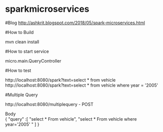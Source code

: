 # sparkmicroservices

#Blog
http://ashkrit.blogspot.com/2018/05/spark-microservices.html

#How to Build

mvn clean install

#How to start service

micro.main.QueryController

#How to test

http://localhost:8080/spark?text=select * from vehicle
<BR>
http://localhost:8080/spark?text=select * from vehicle where year = '2005'


#Multiple Query

http://localhost:8080/multiplequery - POST

Body 
<BR>
{
	"query" :[
		"select * From vehicle",
		"select * From vehicle where year='2005' "
		]
}